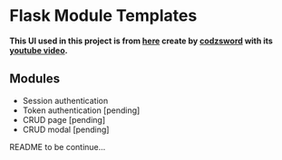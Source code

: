 # Flask Module Templates


**This UI used in this project is from [here](https://github.com/codzsword/sidebar-bootstrap) create by [codzsword](https://github.com/codzsword) with its [youtube video](https://www.youtube.com/watch?v=i7uJAOFEd4g).**

## Modules
* Session authentication
* Token authentication [pending]
* CRUD page [pending]
* CRUD modal [pending]

README to be continue...
